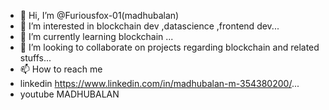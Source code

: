 - 👋 Hi, I’m @Furiousfox-01(madhubalan)
- 👀 I’m interested in blockchain dev ,datascience ,frontend dev...
- 🌱 I’m currently learning blockchain ...
- 💞️ I’m looking to collaborate on projects regarding blockchain and related stuffs...
- 📫 How to reach me 
- linkedin https://www.linkedin.com/in/madhubalan-m-354380200/...
- youtube MADHUBALAN

<!---
Furiousfox-01/Furiousfox-01 is a ✨ special ✨ repository because its `README.md` (this file) appears on your GitHub profile.
You can click the Preview link to take a look at your changes.
--->
